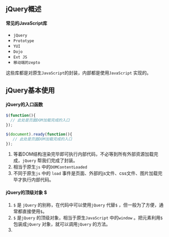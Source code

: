 ## jQuery概述

#### 常见的JavaScript库

* `jQuery`
* `Prototype`
* `YUI`
* `Dojo`
* `Ext JS`
* `移动端的zepto`

这些库都是对原生`JavaScript`的封装，内部都是使用`JavaScript` 实现的。

## jQuery基本使用

#### jQuery的入口函数

```js
$(function(){
  // 此处是页面DOM加载完成的入口
});
```

```js
$(document).ready(function(){
   // 此处是页面DOM加载完成的入口
});
```

1. 等着DOM结构渲染完毕即可执行内部代码，不必等到所有外部资源加载完成，`jQuery` 帮我们完成了封装。
2. 相当于原生`js` 中的`DOMContentLoaded`
3. 不同于原生`js` 中的 `load` 事件是页面、外部的js文件、css文件、图片加载完毕才执行内部代码。

#### jQuery的顶级对象 $

1. `$` 是 `jQuery` 的别称，在代码中可以使用`jQuery` 代替`$` ，但一般为了方便，通常都直接使用`$`。
2. `$` 是`jQuery` 的顶级对象，相当于原生`JavaScript` 中的`window` 。把元素利用`$` 包装成`jQuery` 对象，就可以调用`jQuery` 的方法。
3.  